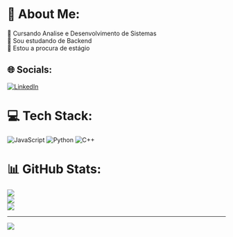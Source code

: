 # 💫 About Me:
💬 Cursando Analise e Desenvolvimento de Sistemas<br>🔭 Sou estudando de Backend<br>🤝 Estou a procura de estágio<br>


## 🌐 Socials:
[![LinkedIn](https://img.shields.io/badge/LinkedIn-%230077B5.svg?logo=linkedin&logoColor=white)](https://linkedin.com/in/https://www.linkedin.com/in/marcelo-augusto-1a108b23b/) 

# 💻 Tech Stack:
![JavaScript](https://img.shields.io/badge/javascript-%23323330.svg?style=for-the-badge&logo=javascript&logoColor=%23F7DF1E) ![Python](https://img.shields.io/badge/python-3670A0?style=for-the-badge&logo=python&logoColor=ffdd54) ![C++](https://img.shields.io/badge/c++-%2300599C.svg?style=for-the-badge&logo=c%2B%2B&logoColor=white)
# 📊 GitHub Stats:
![](https://github-readme-stats.vercel.app/api?username=Mathelo2014&theme=shadow_green&hide_border=false&include_all_commits=false&count_private=false)<br/>
![](https://github-readme-streak-stats.herokuapp.com/?user=Mathelo2014&theme=shadow_green&hide_border=false)<br/>
![](https://github-readme-stats.vercel.app/api/top-langs/?username=Mathelo2014&theme=shadow_green&hide_border=false&include_all_commits=false&count_private=false&layout=compact)

---
[![](https://visitcount.itsvg.in/api?id=Mathelo2014&icon=0&color=0)](https://visitcount.itsvg.in)

<!-- Proudly created with GPRM ( https://gprm.itsvg.in ) -->